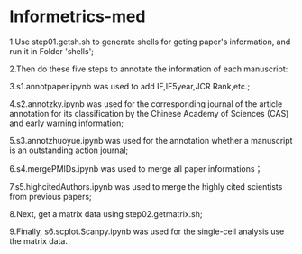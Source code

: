 # Informetrics-med

1.Use step01.getsh.sh to generate shells for geting paper's information, and run it in Folder 'shells';

2.Then do these five steps to annotate the information of each manuscript:

3.s1.annotpaper.ipynb was used to add IF,IF5year,JCR Rank,etc.;

4.s2.annotzky.ipynb was used for the corresponding journal of the article annotation for its classification by the Chinese Academy of Sciences (CAS) and early warning information;

5.s3.annotzhuoyue.ipynb was used for the annotation whether a manuscript is an outstanding action journal;

6.s4.mergePMIDs.ipynb was used to merge all paper informations；

7.s5.highcitedAuthors.ipynb was used to merge the highly cited scientists from previous papers; 

8.Next, get a matrix data using step02.getmatrix.sh;

9.Finally, s6.scplot.Scanpy.ipynb was used for the single-cell analysis use the matrix data.
